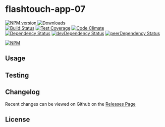 # flashtouch-app-07 
[![NPM version](https://badge.fury.io/js/flashtouch-app-07.svg)](http://badge.fury.io/js/flashtouch-app-07) [![Downloads](http://img.shields.io/npm/dm/flashtouch-app-07.svg)](http://badge.fury.io/js/flashtouch-app-07)   
[![Build Status](https://travis-ci.org/FLASHTOUCH/flashtouch-app-07.svg?branch=master)](https://travis-ci.org/FLASHTOUCH/flashtouch-app-07) [![Test Coverage](https://codeclimate.com/github/FLASHTOUCH/flashtouch-app-07/badges/coverage.svg)](https://codeclimate.com/github/FLASHTOUCH/flashtouch-app-07) [![Code Climate](https://codeclimate.com/github/FLASHTOUCH/flashtouch-app-07/badges/gpa.svg)](https://codeclimate.com/github/FLASHTOUCH/flashtouch-app-07)   
[![Dependency Status](https://david-dm.org/FLASHTOUCH/flashtouch-app-07.svg)](https://david-dm.org/FLASHTOUCH/flashtouch-app-07) [![devDependency Status](https://david-dm.org/FLASHTOUCH/flashtouch-app-07/dev-status.svg)](https://david-dm.org/FLASHTOUCH/flashtouch-app-07#info=devDependencies) [![peerDependency Status](https://david-dm.org/FLASHTOUCH/flashtouch-app-07/peer-status.svg)](https://david-dm.org/FLASHTOUCH/flashtouch-app-07#info=peerDependencies)    


> 

[![NPM](https://nodei.co/npm/flashtouch-app-07.png?downloads=true&downloadRank=true&stars=true)](https://nodei.co/npm/flashtouch-app-07)

## Usage


## Testing


## Changelog

Recent changes can be viewed on Github on the [Releases Page](https://github.com/FLASHTOUCH/flashtouch-app-07/releases)

## License


